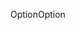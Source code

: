 <span data-ttu-id="21fc7-101">Option</span><span class="sxs-lookup"><span data-stu-id="21fc7-101">Option</span></span>